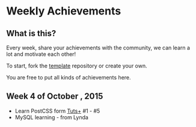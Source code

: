 Weekly Achievements
==================

What is this?
------------
Every week, share your achievements with the community, we can learn a lot and motivate each other!

To start, fork the [template](https://github.com/mdibaiee/weekly-achievements-template) repository or create your own.

You are free to put all kinds of achievements here.

Week 4 of October , 2015
-------------------------

* Learn PostCSS form [Tuts+](http://webdesign.tutsplus.com/categories/postcss) #1 - #5 
* MySQL learning - from Lynda
